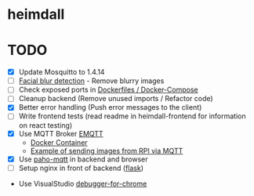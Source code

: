 # heimdall


# TODO

- [x] Update Mosquitto to 1.4.14
- [ ] [Facial blur detection](https://www.pyimagesearch.com/2015/09/07/blur-detection-with-opencv/) - Remove blurry images
- [ ] Check exposed ports in [Dockerfiles / Docker-Compose](https://stackoverflow.com/a/22150099)
- [ ] Cleanup backend (Remove unused imports / Refactor code)
- [x] Better error handling (Push error messages to the client)
- [ ] Write frontend tests (read readme in heimdall-frontend for information on react testing)
- [x] Use MQTT Broker [EMQTT](http://emqtt.io/)
  - [Docker Container](https://github.com/emqtt/emq-docker)
  - [Example of sending images from RPI via MQTT](https://www.hackster.io/robin-cole/pi-camera-doorbell-with-notifications-408d3d)
- [x] Use [paho-mqtt](https://pypi.python.org/pypi/paho-mqtt/1.1) in backend and browser
- [ ] Setup nginx in front of backend ([flask](https://flask-socketio.readthedocs.io/en/latest/))

- Use VisualStudio [debugger-for-chrome](https://marketplace.visualstudio.com/items?itemName=msjsdiag.debugger-for-chrome)

